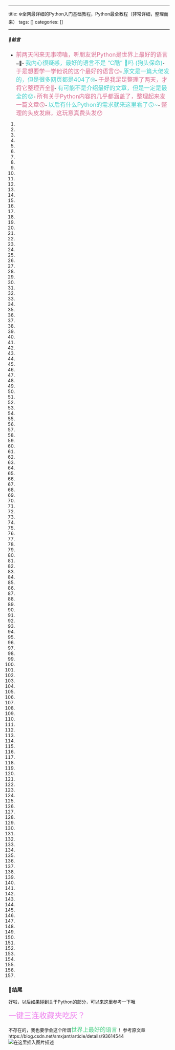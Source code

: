 
--- 
title:  ❄️全网最详细的Python入门基础教程，Python最全教程（非常详细，整理而来） 
tags: []
categories: [] 

---
##### 📢前言
- <font color="#db7093" size="4">前两天闲来无事唠嗑，听朋友说Python是世界上最好的语言</font>~🤡- <font color="#48d1cc" size="4">我内心很疑惑，最好的语言不是 “C酷” 🙈吗 (狗头保命)</font>- <font color="#db7093" size="4">于是想要学一学他说的这个最好的语言😏</font>- <font color="#48d1cc" size="4">原文是一篇大佬发的，但是很多网页都是404了🤓</font>- <font color="#db7093" size="4">于是我足足整理了两天，才将它整理齐全🤣</font>- <font color="#48d1cc" size="4">有可能不是介绍最好的文章，但是一定是最全的😛</font>- <font color="#db7093" size="4">所有关于Python内容的几乎都涵盖了，整理起来发一篇文章😚</font>- <font color="#48d1cc" size="4">以后有什么Python的需求就来这里看了😗~</font>- <font color="#db7093" size="4">整理的头皮发麻，这玩意真费头发😯</font>


1.

2.

3.

4.

5.

6.

7.

8.

9.

10.

11.

12.

13.

14.

15.

16.



1.

2.

3.

4.

5.

6.

7.

8.

9.

10.

11.

12.

13.

14.

15.

16.

17.

18.



1.

2.

3.

4.

5.

6.

7.



1.

2.

3.

4.

5.

6.

7.

8.

9.

10.

11.

12.

13.

14.

15.



1.

2.

3.

4.

5.

6.

7.

8.

9.

10.

11.



1.

2.

3.

4.

5.

6.

7.

8.

9.

10.

11.

12.

13.

14.

15.

16.

17.

18.

19.



1.

2.

3.

4.

5.

6.



1.

2.

3.

4.

5.

6.

7.

8.

9.



1.

2.

3.

4.

5.

6.

7.

8.









1.







1.

2.

3.

4.

5.

6.

7.

8.

9.

10.

11.

12.

13.





















1.

2.

3.

4.

5.

6.

7.

8.

9.

10.

11.

12.

13.

14.

15.

16.

17.

18.

19.

20.

































1.

2.











1.

2.





















1.

2.

3.

4.

5.

6.

7.

8.

9.

10.

### 💬结尾

好啦，以后如果碰到关于Python的部分，可以来这里参考一下哦

<font color="#ee82ee" size="5">一键三连收藏夹吃灰？</font>

不存在的，我也要学会这个所谓<font color="#43cd80" size="4">世界上最好的语言</font>！ 参考原文章https://blog.csdn.net/smxjant/article/details/93614544 <img src="https://img-blog.csdnimg.cn/20210525103006642.gif" alt="在这里插入图片描述">
